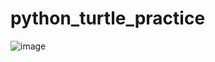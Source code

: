 # python_turtle_practice

![image](https://github.com/H-Matzy/python_turtle_practice/assets/70171574/5b6682c2-27f7-4974-a50d-ad9efaec5674)
